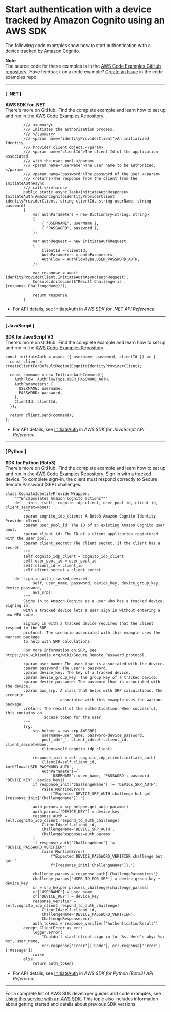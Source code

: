 # Start authentication with a device tracked by Amazon Cognito using an AWS SDK<a name="example_cognito-identity-provider_InitiateAuth_section"></a>

The following code examples show how to start authentication with a device tracked by Amazon Cognito\.

**Note**  
The source code for these examples is in the [AWS Code Examples GitHub repository](https://github.com/awsdocs/aws-doc-sdk-examples)\. Have feedback on a code example? [Create an Issue](https://github.com/awsdocs/aws-doc-sdk-examples/issues/new/choose) in the code examples repo\. 

------
#### [ \.NET ]

**AWS SDK for \.NET**  
 There's more on GitHub\. Find the complete example and learn how to set up and run in the [AWS Code Examples Repository](https://github.com/awsdocs/aws-doc-sdk-examples/tree/main/dotnetv3/Cognito#code-examples)\. 
  

```
        /// <summary>
        /// Initiates the authorization process.
        /// </summary>
        /// <param name="identityProviderClient">An initialized Identity
        /// Provider client object.</param>
        /// <param name="clientId">The client Id of the application associated
        /// with the user pool.</param>
        /// <param name="userName">The user name to be authorized.</param>
        /// <param name="password">The password of the user.</param>
        /// <returns>The response from the client from the InitiateAuthAsync
        /// call.</returns>
        public static async Task<InitiateAuthResponse> InitiateAuth(AmazonCognitoIdentityProviderClient identityProviderClient, string clientId, string userName, string password)
        {
            var authParameters = new Dictionary<string, string>
            {
                { "USERNAME", userName },
                { "PASSWORD", password },
            };

            var authRequest = new InitiateAuthRequest
            {
                ClientId = clientId,
                AuthParameters = authParameters,
                AuthFlow = AuthFlowType.USER_PASSWORD_AUTH,
            };

            var response = await identityProviderClient.InitiateAuthAsync(authRequest);
            Console.WriteLine($"Result Challenge is : {response.ChallengeName}");

            return response;
        }
```
+  For API details, see [InitiateAuth](https://docs.aws.amazon.com/goto/DotNetSDKV3/cognito-idp-2016-04-18/InitiateAuth) in *AWS SDK for \.NET API Reference*\. 

------
#### [ JavaScript ]

**SDK for JavaScript V3**  
 There's more on GitHub\. Find the complete example and learn how to set up and run in the [AWS Code Examples Repository](https://github.com/awsdocs/aws-doc-sdk-examples/tree/main/javascriptv3/example_code/cognito#code-examples)\. 
  

```
const initiateAuth = async ({ username, password, clientId }) => {
  const client = createClientForDefaultRegion(CognitoIdentityProviderClient);

  const command = new InitiateAuthCommand({
    AuthFlow: AuthFlowType.USER_PASSWORD_AUTH,
    AuthParameters: {
      USERNAME: username,
      PASSWORD: password,
    },
    ClientId: clientId,
  });

  return client.send(command);
};
```
+  For API details, see [InitiateAuth](https://docs.aws.amazon.com/AWSJavaScriptSDK/v3/latest/clients/client-cognito-identity-provider/classes/initiateauthcommand.html) in *AWS SDK for JavaScript API Reference*\. 

------
#### [ Python ]

**SDK for Python \(Boto3\)**  
 There's more on GitHub\. Find the complete example and learn how to set up and run in the [AWS Code Examples Repository](https://github.com/awsdocs/aws-doc-sdk-examples/tree/main/python/example_code/cognito#code-examples)\. 
Sign in with a tracked device\. To complete sign\-in, the client must respond correctly to Secure Remote Password \(SRP\) challenges\.  

```
class CognitoIdentityProviderWrapper:
    """Encapsulates Amazon Cognito actions"""
    def __init__(self, cognito_idp_client, user_pool_id, client_id, client_secret=None):
        """
        :param cognito_idp_client: A Boto3 Amazon Cognito Identity Provider client.
        :param user_pool_id: The ID of an existing Amazon Cognito user pool.
        :param client_id: The ID of a client application registered with the user pool.
        :param client_secret: The client secret, if the client has a secret.
        """
        self.cognito_idp_client = cognito_idp_client
        self.user_pool_id = user_pool_id
        self.client_id = client_id
        self.client_secret = client_secret

    def sign_in_with_tracked_device(
            self, user_name, password, device_key, device_group_key, device_password,
            aws_srp):
        """
        Signs in to Amazon Cognito as a user who has a tracked device. Signing in
        with a tracked device lets a user sign in without entering a new MFA code.

        Signing in with a tracked device requires that the client respond to the SRP
        protocol. The scenario associated with this example uses the warrant package
        to help with SRP calculations.

        For more information on SRP, see https://en.wikipedia.org/wiki/Secure_Remote_Password_protocol.

        :param user_name: The user that is associated with the device.
        :param password: The user's password.
        :param device_key: The key of a tracked device.
        :param device_group_key: The group key of a tracked device.
        :param device_password: The password that is associated with the device.
        :param aws_srp: A class that helps with SRP calculations. The scenario
                        associated with this example uses the warrant package.
        :return: The result of the authentication. When successful, this contains an
                 access token for the user.
        """
        try:
            srp_helper = aws_srp.AWSSRP(
                username=user_name, password=device_password,
                pool_id='_', client_id=self.client_id, client_secret=None,
                client=self.cognito_idp_client)

            response_init = self.cognito_idp_client.initiate_auth(
                ClientId=self.client_id, AuthFlow='USER_PASSWORD_AUTH',
                AuthParameters={
                    'USERNAME': user_name, 'PASSWORD': password, 'DEVICE_KEY': device_key})
            if response_init['ChallengeName'] != 'DEVICE_SRP_AUTH':
                raise RuntimeError(
                    f"Expected DEVICE_SRP_AUTH challenge but got {response_init['ChallengeName']}.")

            auth_params = srp_helper.get_auth_params()
            auth_params['DEVICE_KEY'] = device_key
            response_auth = self.cognito_idp_client.respond_to_auth_challenge(
                ClientId=self.client_id,
                ChallengeName='DEVICE_SRP_AUTH',
                ChallengeResponses=auth_params
            )
            if response_auth['ChallengeName'] != 'DEVICE_PASSWORD_VERIFIER':
                raise RuntimeError(
                    f"Expected DEVICE_PASSWORD_VERIFIER challenge but got "
                    f"{response_init['ChallengeName']}.")

            challenge_params = response_auth['ChallengeParameters']
            challenge_params['USER_ID_FOR_SRP'] = device_group_key + device_key
            cr = srp_helper.process_challenge(challenge_params)
            cr['USERNAME'] = user_name
            cr['DEVICE_KEY'] = device_key
            response_verifier = self.cognito_idp_client.respond_to_auth_challenge(
                ClientId=self.client_id,
                ChallengeName='DEVICE_PASSWORD_VERIFIER',
                ChallengeResponses=cr)
            auth_tokens = response_verifier['AuthenticationResult']
        except ClientError as err:
            logger.error(
                "Couldn't start client sign in for %s. Here's why: %s: %s", user_name,
                err.response['Error']['Code'], err.response['Error']['Message'])
            raise
        else:
            return auth_tokens
```
+  For API details, see [InitiateAuth](https://docs.aws.amazon.com/goto/boto3/cognito-idp-2016-04-18/InitiateAuth) in *AWS SDK for Python \(Boto3\) API Reference*\. 

------

For a complete list of AWS SDK developer guides and code examples, see [Using this service with an AWS SDK](sdk-general-information-section.md)\. This topic also includes information about getting started and details about previous SDK versions\.